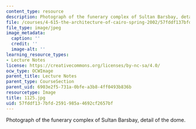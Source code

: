 ```yaml
---
content_type: resource
description: Photograph of the funerary complex of Sultan Barsbay, detail of the dome.
file: /courses/4-615-the-architecture-of-cairo-spring-2002/57fddf137bfd2591985a4692cf2657bf_1125.jpg
file_type: image/jpeg
image_metadata:
  caption: ''
  credit: ''
  image-alt: ''
learning_resource_types:
- Lecture Notes
license: https://creativecommons.org/licenses/by-nc-sa/4.0/
ocw_type: OCWImage
parent_title: Lecture Notes
parent_type: CourseSection
parent_uid: 6903e2f5-731a-0bfe-a3b8-4ff0493b836b
resourcetype: Image
title: 1125.jpg
uid: 57fddf13-7bfd-2591-985a-4692cf2657bf
---
```

Photograph of the funerary complex of Sultan Barsbay, detail of the dome.